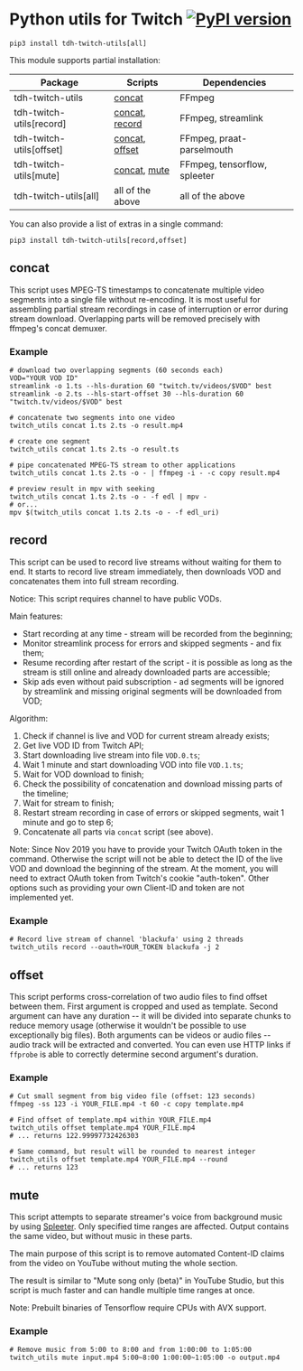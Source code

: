 # Python utils for Twitch [![PyPI version](https://badge.fury.io/py/tdh-twitch-utils.svg)](https://badge.fury.io/py/tdh-twitch-utils)

```
pip3 install tdh-twitch-utils[all]
```

This module supports partial installation:

| Package | Scripts | Dependencies |
| ------- | ------- | ------------ |
| tdh-twitch-utils | [concat](#concat) | FFmpeg |
| tdh-twitch-utils[record] | [concat](#concat), [record](#record) | FFmpeg, streamlink |
| tdh-twitch-utils[offset] | [concat](#concat), [offset](#offset) | FFmpeg, praat-parselmouth |
| tdh-twitch-utils[mute] | [concat](#concat), [mute](#mute) | FFmpeg, tensorflow, spleeter |
| tdh-twitch-utils[all] | all of the above | all of the above |

You can also provide a list of extras in a single command:

```
pip3 install tdh-twitch-utils[record,offset]
```

## concat

This script uses MPEG-TS timestamps to concatenate multiple
video segments into a single file without re-encoding. It is
most useful for assembling partial stream recordings in case
of interruption or error during stream download. Overlapping
parts will be removed precisely with ffmpeg's concat demuxer.

### Example

```
# download two overlapping segments (60 seconds each)
VOD="YOUR VOD ID"
streamlink -o 1.ts --hls-duration 60 "twitch.tv/videos/$VOD" best
streamlink -o 2.ts --hls-start-offset 30 --hls-duration 60 "twitch.tv/videos/$VOD" best

# concatenate two segments into one video
twitch_utils concat 1.ts 2.ts -o result.mp4

# create one segment
twitch_utils concat 1.ts 2.ts -o result.ts

# pipe concatenated MPEG-TS stream to other applications
twitch_utils concat 1.ts 2.ts -o - | ffmpeg -i - -c copy result.mp4

# preview result in mpv with seeking
twitch_utils concat 1.ts 2.ts -o - -f edl | mpv -
# or...
mpv $(twitch_utils concat 1.ts 2.ts -o - -f edl_uri)
```

## record

This script can be used to record live streams without waiting
for them to end. It starts to record live stream immediately,
then downloads VOD and concatenates them into full stream recording.

Notice: This script requires channel to have public VODs.

Main features:
* Start recording at any time - stream will be recorded from the beginning;
* Monitor streamlink process for errors and skipped segments - and fix them;
* Resume recording after restart of the script - it is possible as long as
the stream is still online and already downloaded parts are accessible;
* Skip ads even without paid subscription - ad segments will be ignored by
streamlink and missing original segments will be downloaded from VOD;

Algorithm:
1. Check if channel is live and VOD for current stream already exists;
2. Get live VOD ID from Twitch API;
3. Start downloading live stream into file `VOD.0.ts`;
4. Wait 1 minute and start downloading VOD into file `VOD.1.ts`;
5. Wait for VOD download to finish;
6. Check the possibility of concatenation and download missing parts of the timeline;
7. Wait for stream to finish;
8. Restart stream recording in case of errors or skipped segments, wait 1 minute and go to step 6;
9. Concatenate all parts via `concat` script (see above).

Note: Since Nov 2019 you have to provide your Twitch OAuth token in the command.
Otherwise the script will not be able to detect the ID of the live VOD and
download the beginning of the stream. At the moment, you will need to extract
OAuth token from Twitch's cookie "auth-token". Other options such as providing
your own Client-ID and token are not implemented yet.

### Example

```
# Record live stream of channel 'blackufa' using 2 threads
twitch_utils record --oauth=YOUR_TOKEN blackufa -j 2
```

## offset

This script performs cross-correlation of two audio files to find
offset between them. First argument is cropped and used as template.
Second argument can have any duration -- it will be divided into
separate chunks to reduce memory usage (otherwise it wouldn't be
possible to use exceptionally big files). Both arguments can be
videos or audio files -- audio track will be extracted and converted.
You can even use HTTP links if `ffprobe` is able to correctly determine
second argument's duration.

### Example

```
# Cut small segment from big video file (offset: 123 seconds)
ffmpeg -ss 123 -i YOUR_FILE.mp4 -t 60 -c copy template.mp4

# Find offset of template.mp4 within YOUR_FILE.mp4
twitch_utils offset template.mp4 YOUR_FILE.mp4
# ... returns 122.99997732426303

# Same command, but result will be rounded to nearest integer
twitch_utils offset template.mp4 YOUR_FILE.mp4 --round
# ... returns 123
```

## mute

This script attempts to separate streamer's voice from background music by using [Spleeter](https://github.com/deezer/spleeter). Only specified time ranges are affected. Output contains the same video, but without music in these parts.

The main purpose of this script is to remove automated Content-ID claims from the video on YouTube without muting the whole section.

The result is similar to "Mute song only (beta)" in YouTube Studio, but this script is much faster and can handle multiple time ranges at once.

Note: Prebuilt binaries of Tensorflow require CPUs with AVX support.

### Example

```
# Remove music from 5:00 to 8:00 and from 1:00:00 to 1:05:00
twitch_utils mute input.mp4 5:00~8:00 1:00:00~1:05:00 -o output.mp4
```